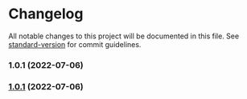 # Changelog

All notable changes to this project will be documented in this file. See [standard-version](https://github.com/conventional-changelog/standard-version) for commit guidelines.

### 1.0.1 (2022-07-06)

### [1.0.1](https://github.com/rabigautam/serverless-node-todo-project-template/compare/v1.1.1...v1.0.1) (2022-07-06)
